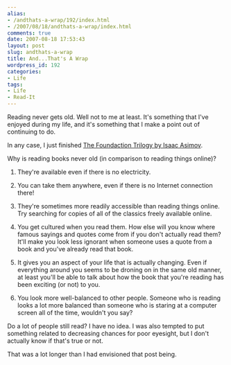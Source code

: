 ```yaml
---
alias:
- /andthats-a-wrap/192/index.html
- /2007/08/18/andthats-a-wrap/index.html
comments: true
date: 2007-08-18 17:53:43
layout: post
slug: andthats-a-wrap
title: And...That's A Wrap
wordpress_id: 192
categories:
- Life
tags:
- Life
- Read-It
---
```


Reading never gets old.  Well not to me at least.  It's something that I've enjoyed during my life, and it's something that I make a point out of continuing to do.  

In any case, I just finished [The Foundaction Trilogy by Isaac Asimov](http://www.goingthewongway.com/currently-reading/the-foundation-trilogy-by-isaac-asimov/).

Why is reading books never old (in comparison to reading things online)?




  1. They're available even if there is no electricity.


  2. You can take them anywhere, even if there is no Internet connection there!


  3. They're sometimes more readily accessible than reading things online.  Try searching for copies of all of the classics freely available online.


  4. You get cultured when you read them.  How else will you know where famous sayings and quotes come from if you don't actually read them?  It'll make you look less ignorant when someone uses a quote from a book and you've already read that book.


  5. It gives you an aspect of your life that is actually changing.  Even if everything around you seems to be droning on in the same old manner, at least you'll be able to talk about how the book that you're reading has been exciting (or not) to you.


  6. You look more well-balanced to other people.  Someone who is reading looks a lot more balanced than someone who is staring at a computer screen all of the time, wouldn't you say?



Do a lot of people still read?  I have no idea.  I was also tempted to put something related to decreasing chances for poor eyesight, but I don't actually know if that's true or not.

That was a lot longer than I had envisioned that post being.

